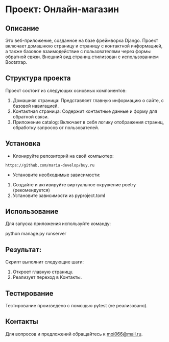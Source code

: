 # Проект: Онлайн-магазин
## Описание
Это веб-приложение, созданное на базе фреймворка Django. 
Проект включает домашнюю страницу и страницу с контактной информацией, 
а также базовое взаимодействие с пользователями через формы обратной связи. 
Внешний вид страниц стилизован с использованием Bootstrap. 

## Структура проекта

Проект состоит из следующих основных компонентов:

1. Домашняя страница: Представляет главную информацию о сайте, с базовой навигацией.
2. Контактная страница: Содержит контактные данные и форму для обратной связи.
3. Приложение catalog: Включает в себя логику отображения страниц, обработку запросов от пользователей.

## Установка
- Клонируйте репозиторий на свой компьютер:

```
https://github.com/maria-develop/buy.ru
```

- Установите необходимые зависимости:
1. Создайте и активируйте виртуальное окружение poetry (рекомендуется)
2. Установите зависимости из pyproject.toml

## Использование
Для запуска приложения используйте команду:

python manage.py runserver

## Результат:
Скрипт выполнит следующие шаги:

1. Откроет главную страницу.
2. Реализует переход в Контакты.

## Тестирование
Тестирование произведено с помощью pytest (не реализовано).

## Контакты
Для вопросов и предложений обращайтесь к moi066@mail.ru.